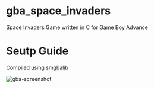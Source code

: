 # gba_space_invaders

Space Invaders Game written in C for Game Boy Advance

# Seutp Guide

Compiled using [smgbalib](http://sebastianmihai.com/main.php?t=40)

![gba-screenshot](https://user-images.githubusercontent.com/1466920/28251907-5fb622ce-6a87-11e7-80cd-75e36d44a3d3.PNG)